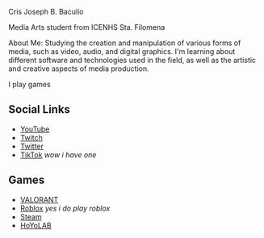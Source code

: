 Cris Joseph B. Baculio

Media Arts student from ICENHS Sta. Filomena

About Me:
Studying the creation and manipulation of various forms of media, such as video, audio, and digital graphics. I'm learning about different software and technologies used in the field, as well as the artistic and creative aspects of media production.

I play games

## Social Links
- [YouTube](https://www.youtube.com/channel/UClmV5np_xrpIs0By7jvm56Q)
- [Twitch](https://twitch.tv/kraftaffix)
- [Twitter](https://twitter.com/kraftaffix)
- [TikTok](https://www.tiktok.com/@kraftaffix) _wow i have one_

## Games
- [VALORANT](https://tracker.gg/valorant/profile/riot/TTV%20kraftaffix%234298/overview)
- [Roblox](https://www.roblox.com/users/446872763/profile) _yes i do play roblox_
- [Steam](https://steamcommunity.com/id/KraftAffix/)
- [HoYoLAB](https://www.hoyolab.com/accountCenter/postList?id=101293298)
